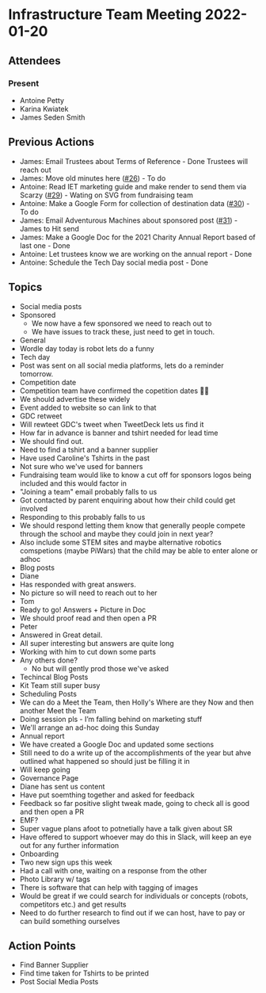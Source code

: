 # Infrastructure Team Meeting 2022-01-20

## Attendees

### Present

- Antoine Petty
- Karina Kwiatek
- James Seden Smith

## Previous Actions

- James: Email Trustees about Terms of Reference - Done Trustees will reach out
- James: Move old minutes here ([#26](https://github.com/srobo/marketing-team-minutes/issues/26)) - To do
- Antoine: Read IET marketing guide and make render to send them via Scarzy ([#29](https://github.com/srobo/marketing-team-minutes/issues/29)) - Wating on SVG from fundraising team
- Antoine: Make a Google Form for collection of destination data ([#30](https://github.com/srobo/marketing-team-minutes/issues/30)) - To do
- James: Email Adventurous Machines about sponsored post ([#31](https://github.com/srobo/marketing-team-minutes/issues/31)) - James to Hit send
- James: Make a Google Doc for the 2021 Charity Annual Report based of last one - Done
- Antoine: Let trustees know we are working on the annual report - Done
- Antoine: Schedule the Tech Day social media post - Done


## Topics
 - Social media posts
  - Sponsored
    - We now have a few sponsored we need to reach out to
    - We have issues to track these, just need to get in touch.
  - General
   - Wordle day today is robot lets do a funny
  - Tech day
   - Post was sent on all social media platforms, lets do a reminder tomorrow.
  - Competition date
   - Competition team have confirmed the copetition dates 🎉🎉
   - We should advertise these widely
   - Event added to website so can link to that
  - GDC retweet
   - Will rewteet GDC's tweet when TweetDeck lets us find it
 - How far in advance is banner and tshirt needed for lead time
  - We should find out.
  - Need to find a tshirt and a banner supplier
  - Have used Caroline's Tshirts in the past
  - Not sure who we've used for banners
  - Fundraising team would like to know a cut off for sponsors logos being included and this would factor in
 - "Joining a team" email probably falls to us
  - Got contacted by parent enquiring about how their child could get involved
  - Responding to this probably falls to us
   - We should respond letting them know that generally people compete through the school and maybe they could join in next year?
   - Also include some STEM sites and maybe alternative robotics comspetions (maybe PiWars) that the child may be able to enter alone or adhoc
 - Blog posts
  - Diane
   - Has responded with great answers.
   - No picture so will need to reach out to her
  - Tom
   - Ready to go! Answers + Picture in Doc
   - We should proof read and then open a PR
  - Peter
   - Answered in Great detail.
   - All super interesting but answers are quite long
   - Working with him to cut down some parts
  - Any others done?
    - No but will gently prod those we've asked
  - Techincal Blog Posts
   - Kit Team still super busy
  - Scheduling Posts
   - We can do a Meet the Team, then Holly's Where are they Now and then another Meet the Team 
 - Doing session pls - I’m falling behind on marketing stuff
  - We'll arrange an ad-hoc doing this Sunday
 - Annual report
  - We have created a Google Doc and updated some sections
  - Still need to do a write up of the accomplishments of the year but ahve outlined what happened so should just be filling it in
  - Will keep going
 - Governance Page
  - Diane has sent us content
  - Have put soemthing together and asked for feedback
  - Feedback so far positive slight tweak made, going to check all is good and then open a PR
 - EMF?
  - Super vague plans afoot to potnetially have a talk given about SR
  - Have offered to support whoever may do this in Slack, will keep an eye out for any further information
 - Onboarding
  - Two new sign ups this week
  - Had a call with one, waiting on a response from the other
 - Photo Library w/ tags
  - There is software that can help with tagging of images
  - Would be great if we could search for individuals or concepts (robots, competitors etc.) and get results
  - Need to do further research to find out if we can host, have to pay or can build something ourselves
 

## Action Points
 - Find Banner Supplier
 - Find time taken for Tshirts to be printed
 - Post Social Media Posts